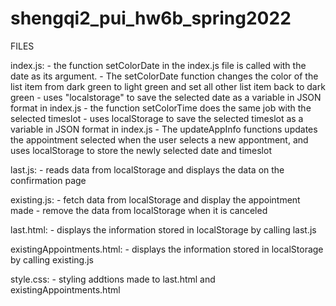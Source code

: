 # shengqi2_pui_hw6b_spring2022

FILES

index.js: 
    - the function setColorDate in the index.js file is called with the date as its argument. 
    - The setColorDate function changes the color of the list item from dark green to light green and set
    all other list item back to dark green
    - uses "localstorage" to save the selected date as a variable in JSON format in index.js
    - the function setColorTime does the same job with the selected timeslot
    - uses localStorage to save the selected timeslot as a variable in JSON format in index.js
    - The updateAppInfo functions updates the appointment selected when the user selects a new appontment, and uses localStorage to store the newly selected date and timeslot 

last.js: 
    - reads data from localStorage and displays the data on the confirmation page


existing.js: 
    - fetch data from localStorage and display the appointment made
    - remove the data from localStorage when it is canceled

last.html:
    - displays the information stored in localStorage by calling last.js

existingAppointments.html:
     - displays the information stored in localStorage by calling existing.js

style.css:
    - styling addtions made to last.html and existingAppointments.html
